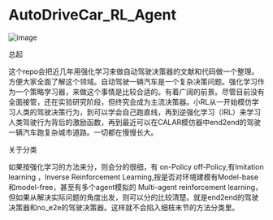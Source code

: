# AutoDriveCar_RL_Agent
![image](https://user-images.githubusercontent.com/10848033/115166619-a1a80f00-a0e6-11eb-8565-0ac3ff262990.png)

总起

这个repo会把近几年用强化学习来做自动驾驶决策器的文献和代码做一个整理。方便大家全面了解这个领域。自动驾驶一辆汽车是一个复杂决策问题。强化学习作为一个策略学习器，来做这个事情是比较合适的。有着广阔的前景。尽管目前没有全面接管，还在实验研究阶段，但终究会成为主流决策器。小RL从一开始模仿学习人类的驾驶决策行为，到可以学会自己跑直线，再到逆强化学习（IRL）来学习人类驾驶行为背后的激励函数，再到最近可以在CALAR模仿器中end2end的驾驶一辆汽车跑复杂城市道路。一切都在慢慢长大。

关于分类

如果按强化学习的方法来分，则会分的很细，有 on-Policy off-Policy,有Imitation learning ，Inverse Reinforcement Learning,按是否对环境建模有Model-base和model-free，甚至有多个agent模拟的  Multi-agent reinforcement learning，但如果从解决实际问题的角度出发，则可以分的比较清楚。就是end2end的驾驶决策器和no_e2e的驾驶决策器。这样就不会陷入细枝末节的方法分类里。

